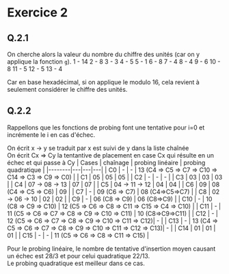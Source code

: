 # Exercice 2

## Q.2.1

On cherche alors la valeur du nombre du chiffre des unités (car on y applique la fonction `g`).
1 - 14
2 - 8
3 - 3
4 - 5
5 - 1
6 - 8
7 - 4
8 - 4
9 - 6
10 - 8
11 - 5
12 - 5
13 - 4

Car en base hexadécimal, si on applique le modulo 16, cela revient à seulement considérer le chiffre des unités.

## Q.2.2

Rappellons que les fonctions de probing font une tentative pour i=0 et incrémente le i en cas d'échec.  

On écrit x -> y se traduit par x est suivi de y dans la liste chaînée  
On écrit Cx => Cy la tentantive de placement en case Cx qui résulte en un échec et qui passe à Cy
| Cases  | chaînage | probing linéaire | probing quadratique | 
|--------|---|---|---|
| C0 | - | - | 13 (C4 => C5 => C7 => C10 => C14 => C3 => C9 => C0) |
| C1 | 05 | 05 | 05 |
| C2 | - | - | - |
| C3 | 03 | 03 | 03  |
| C4 | 07 -> 08 -> 13 | 07 | 07 |
| C5 | 04 -> 11 -> 12 | 04 | 04 |
| C6 | 09 | 08 (C4 => C5 => C6) | 09 |
| C7 | - | 09 (C6 => C7) | 08 (C4=>C5=>C7) |
| C8 | 02 -> 06 -> 10 | 02 | 02 |
| C9 | - | 06 (C8 => C9) | 06 (C8=>C9) |
| C10 | - | 10 (C8 => C9 => C10) | 12 (C5 => C6 => C8 => C11 => C15 => C4 => C10) |
| C11 | - | 11 (C5 => C6 => C7 => C8 => C9 => C10 => C11) | 10 (C8=>C9=>C11) |
| C12 | - | 12 (C5 => C6 => C7 => C8 => C9 => C10 => C11 => C12)| - |
| C13 | - | 13 (C4 => C5 => C6 => C7 => C8 => C9 => C10 => C11 => C12 => C13)| - |
| C14 | 01 | 01 | 01 |
| C15 | - | - | 11 (C5 => C6 => C8 => C11 => C15) |

Pour le probing linéaire, le nombre de tentative d'insertion moyen causant un échec est 28/3 et pour celui quadratique 22/13.  
Le probing quadratique est meilleur dans ce cas.  
